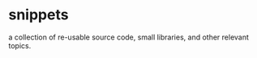 snippets
========

a collection of re-usable source code, small libraries, and other relevant topics.
